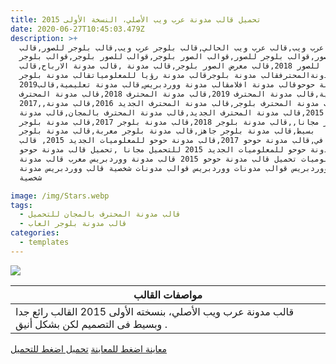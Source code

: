 ```yaml
---
title: تحميل قالب مدونة عرب ويب الأصلي، النسخة الأولى 2015
date: 2020-06-27T10:45:03.479Z
description: >+
  قالب عرب ويب,قالب عرب ويب الحالي,قالب بلوجر عرب ويب,قالب بلوجر للصور,قالب
  بلوجر لصور,قوالب بلوجر للصور,قوالب الصور بلوجر,قوالب للصور بلوجر,قوالب بلوجر
  للصور 2018,قالب معرض الصور بلوجر,قالب مدونة ,قالب مدونة الارباح,قالب
  مدونةالمحترفقالب مدونة بلوجرقالب مدونة رؤيا للمعلومياتقالب مدونة بلوجر
  2019قالب مدونة حوحوقالب مدونة افلامقالب مدونة ووردبريس,قالب مدونة تعليمية,قالب
  مدونة شخصية,قالب مدونة المحترف 2019,قالب مدونة المحترف 2018,قالب مدونة المحترف
  2017,,قالب مدونة المحترف بلوجر,قالب مدونة المحترف الجديد 2016,قالب مدونة
  المحترف 2015,قالب مدونة المحترف الجديد,قالب مدونة المحترف بالمجان,قالب مدونة
  بلوجر مجانا,,قالب مدونة بلوجر 2018,قالب مدونة بلوجر 2017,قالب مدونة بلوجر
  بسيط,قالب مدونة بلوجر جاهز,قالب مدونة بلوجر معربة,قالب مدونة بلوجر
  احترافي,قالب مدونة حوحو 2017,قالب مدونة حوحو للمعلوميات الجديد 2015, قالب
  مدونة حوحو للمعلوميات الجديد 2015 للتحميل مجانا ,تحميل قالب مدونة حوحو
  للمعلوميات تحميل قالب مدونة حوحو 2015 قالب مدونة ووردبريس معرب قالب مدونة
  شخصية ووردبريس قوالب مدونات ووردبريس قوالب مدونات شخصية قالب ووردبريس مدونة
  شخصية

image: /img/Stars.webp
tags:
  - قالب مدونة المحترف بالمجان للتحميل
  - قالب مدونة بلوجر العاب
categories:
  - templates
---
```

<!--StartFragment-->

![](https://swarekh.com/assests/uploads/2019/07/Template-ar1web-V1-by-swarekh-com-208x300.gif)



| مواصفات القالب                                                                                 |
| ---------------------------------------------------------------------------------------------- |
| قالب مدونة عرب ويب الأصلي، بنسخته الأولى 2015 القالب رائع جدا وبسيط فى التصميم لكن بشكل أنيق . |



[معاينة اضغط للمعاينة](https://simpleone-1.blogspot.com/)   [تحميل اضغط للتحميل](https://swarekh.com/assests/uploads/2019/07/Template-ar1web-V1-by-swarekh-com.zip)

<!--EndFragment-->
